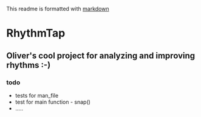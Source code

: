 
This readme is formatted with [markdown](https://docs.github.com/en/get-started/writing-on-github/getting-started-with-writing-and-formatting-on-github/basic-writing-and-formatting-syntax)

# RhythmTap

##  Oliver's cool project for analyzing and improving rhythms :-)


### todo
* tests for man_file
* test for main function - snap()
* .....

